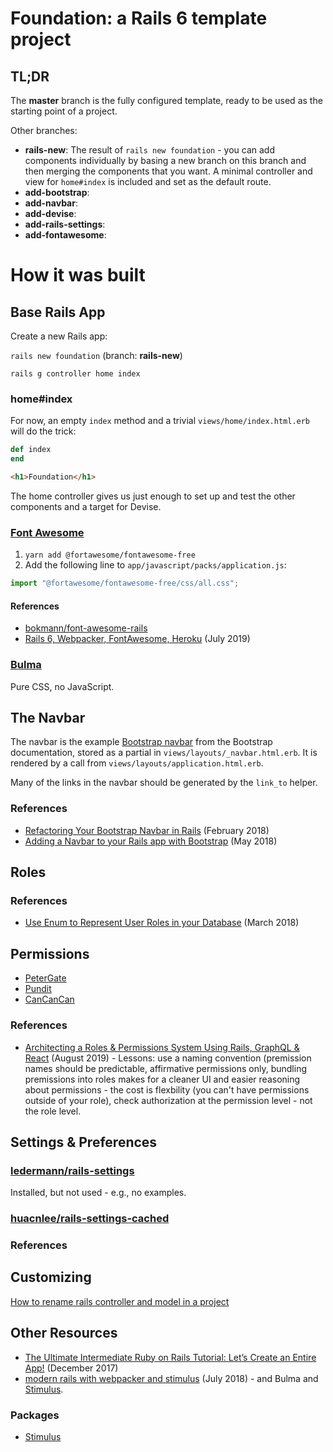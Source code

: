 # Foundation: a Rails 6 template project

## TL;DR

The **master** branch is the fully configured template, ready to be used as the starting point of a project.

Other branches:
* **rails-new**: The result of `rails new foundation` - you can add components individually by basing a new branch on this branch and then merging the components that you want. A minimal controller and view for `home#index` is included and set as the default route.
* **add-bootstrap**:
* **add-navbar**:
* **add-devise**:
* **add-rails-settings**:
* **add-fontawesome**:

# How it was built

## Base Rails App

Create a new Rails app:

`rails new foundation` (branch: **rails-new**)

`rails g controller home index`

### home#index

For now, an empty `index` method and a trivial `views/home/index.html.erb` will do the trick:

```ruby
def index
end
```

```html
<h1>Foundation</h1>
```

The home controller gives us just enough to set up and test the other components and a target for Devise.

### [Font Awesome](https://fontawesome.com)

1. `yarn add @fortawesome/fontawesome-free`
1. Add the following line to `app/javascript/packs/application.js`:

```javascript
import "@fortawesome/fontawesome-free/css/all.css";
```

#### References

* [bokmann/font-awesome-rails](https://github.com/bokmann/font-awesome-rails)
* [Rails 6, Webpacker, FontAwesome, Heroku](https://medium.com/@rodreegez/rails-6-webpacker-fontawesome-heroku-4cc0bf1705dd) (July 2019)

### [Bulma](https://bulma.io)

Pure CSS, no JavaScript.

## The Navbar

The navbar is the example [Bootstrap navbar][navbar] from the Bootstrap documentation, stored as a partial in `views/layouts/_navbar.html.erb`. It is rendered by a call from `views/layouts/application.html.erb`.

Many of the links in the navbar should be generated by the `link_to` helper.

[navbar]: <https://getbootstrap.com/docs/4.0/components/navbar/>

### References

* [Refactoring Your Bootstrap Navbar in Rails](https://sahilthakur7blog.wordpress.com/2018/02/04/refactoring-your-bootstrap-navbar-in-rails/) (February 2018)
* [Adding a Navbar to your Rails app with Bootstrap](https://medium.com/@mblevdev/adding-a-navbar-to-your-rails-app-with-bootstrap-a16cbd887f14) (May 2018)

## Roles

### References

* [Use Enum to Represent User Roles in your Database](https://medium.com/@stacietaylorcima/use-enum-to-represent-user-roles-in-your-database-1cd5424fb311) (March 2018)

## Permissions

* [PeterGate](https://github.com/elorest/petergate)
* [Pundit](https://github.com/varvet/pundit)
* [CanCanCan](https://github.com/CanCanCommunity/cancancan)

### References

* [Architecting a Roles & Permissions System Using Rails, GraphQL & React](https://www.atrium.co/inside-atrium/architecting-roles-permissions/) (August 2019) - Lessons: use a naming convention (premission names should be predictable, affirmative permissions only, bundling premissions into roles makes for a cleaner UI and easier reasoning about permissions - the cost is flexbility (you can't have permissions outside of your role), check authorization at the permission level - not the role level.

## Settings & Preferences

### [ledermann/rails-settings][ledermann]

Installed, but not used - e.g., no examples.

### [huacnlee/rails-settings-cached][huacnlee]

### References

[ledermann]: <https://github.com/ledermann/rails-settings>
[huacnlee]: <https://github.com/huacnlee/rails-settings-cached>

## Customizing

[How to rename rails controller and model in a project](https://stackoverflow.com/questions/11924124/how-to-rename-rails-controller-and-model-in-a-project)

## Other Resources

* [The Ultimate Intermediate Ruby on Rails Tutorial: Let’s Create an Entire App!](https://www.freecodecamp.org/news/lets-create-an-intermediate-level-ruby-on-rails-application-d7c6e997c63f/) (December 2017)
* [modern rails with webpacker and stimulus](https://michael.minton.io/2018/06/modern-rails-with-webpacker-and-stimulus.html) (July 2018) - and Bulma and [Stimulus][].

### Packages

* [Stimulus][]

[stimulus]: <https://stimulusjs.org>
